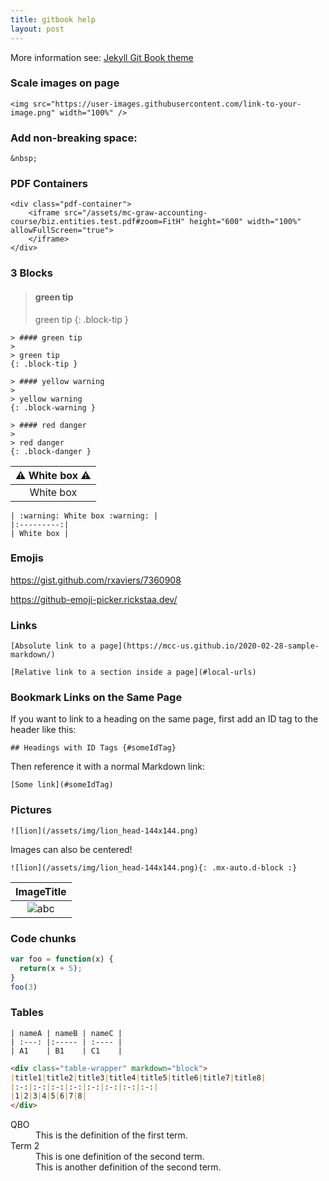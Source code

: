 ```yaml
---
title: gitbook help
layout: post
---
```


More information see: [Jekyll Git Book theme](https://github.com/sighingnow/jekyll-gitbook) 

### Scale images on page

```
<img src="https://user-images.githubusercontent.com/link-to-your-image.png" width="100%" />
```

### Add non-breaking space: 

`&nbsp;`


### PDF Containers

```
<div class="pdf-container">
    <iframe src="/assets/mc-graw-accounting-course/biz.entities.test.pdf#zoom=FitH" height="600" width="100%" allowFullScreen="true">
    </iframe>
</div>
```

### 3 Blocks

>#### green tip
>
> green tip
{: .block-tip }

```
> #### green tip
>
> green tip
{: .block-tip }
```


```
> #### yellow warning
>
> yellow warning
{: .block-warning }
```


```
> #### red danger
>
> red danger
{: .block-danger }
```

| :warning: White box :warning: |
|:---------:|
| White box |

```
| :warning: White box :warning: |
|:---------:|
| White box |
```



### Emojis

https://gist.github.com/rxaviers/7360908

https://github-emoji-picker.rickstaa.dev/

### Links

`[Absolute link to a page](https://mcc-us.github.io/2020-02-28-sample-markdown/)`

`[Relative link to a section inside a page](#local-urls)`


### Bookmark Links on the Same Page

If you want to link to a heading on the same page, first add an ID tag to the header like this:

```## Headings with ID Tags {#someIdTag}```

Then reference it with a normal Markdown link:

```[Some link](#someIdTag)```



### Pictures

`![lion](/assets/img/lion_head-144x144.png)`

Images can also be centered!

`![lion](/assets/img/lion_head-144x144.png){: .mx-auto.d-block :}`

|ImageTitle|
|:-:|
|![abc](/assets/a.png)|

### Code chunks 

```javascript
var foo = function(x) {
  return(x + 5);
}
foo(3)
```

### Tables

```
| nameA | nameB | nameC |
| :---: |:----- | :---- |
| A1    | B1    | C1    |
```

```markdown
<div class="table-wrapper" markdown="block">
|title1|title2|title3|title4|title5|title6|title7|title8|
|:-:|:-:|:-:|:-:|:-:|:-:|:-:|:-:|
|1|2|3|4|5|6|7|8|
</div>
```

<dl>
  <dt>QBO</dt>
  <dd>This is the definition of the first term.</dd>
  <dt>Term 2</dt>
  <dd>This is one definition of the second term.</dd>
  <dd>This is another definition of the second term.</dd>
</dl>

